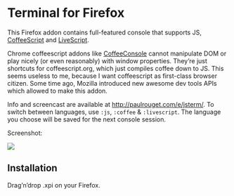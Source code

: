 # Terminal for Firefox

This Firefox addon contains full-featured console that supports
JS, [CoffeeScript](http://coffeescript.org) and [LiveScript](http://livescript.net).

Chrome coffeescript addons
like [CoffeeConsole](https://github.com/snookca/CoffeeConsole) cannot
manipulate DOM or play nicely (or even reasonably) with window properties.
They’re just shortcuts for coffeescript.org, which just compiles coffee down
to JS. This seems useless to me, because I want coffeescript as first-class
browser citizen. Some time ago, Mozilla introduced new awesome dev tools APIs
which allowed to make this addon.

Info and screencast are available at http://paulrouget.com/e/jsterm/. To switch between languages, use `:js`, `:coffee` & `:livescript`.
The language you choose will be saved for the next console session.

Screenshot:

![](http://f.cl.ly/items/151E3z1m150S3p2T1z3J/Screen%20Shot%202013-02-25%20at%204.52.26%20AM.png)

## Installation

Drag’n’drop .xpi on your Firefox.
